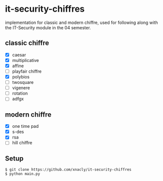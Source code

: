 # it-security-chiffres

implementation for classic and modern chiffre, used for following along with the IT-Security module in the 04 semester.

## classic chiffre

- [x] caesar
- [x] multiplicative
- [x] affine
- [ ] playfair chiffre
- [x] polybios
- [ ] twosquare
- [ ] vigenere
- [ ] rotation
- [ ] adfgx

## modern chiffre

- [x] one time pad
- [x] s-des
- [x] rsa
- [ ] hill chiffre

## Setup

```console
$ git clone https://github.com/xnacly/it-security-chiffres
$ python main.py
```
